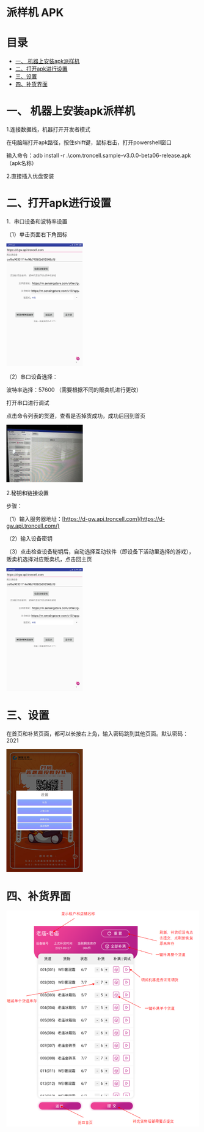 # 派样机 APK
# 目录
- [一、 机器上安装apk派样机](#%E4%B8%80-%E6%9C%BA%E5%99%A8%E4%B8%8A%E5%AE%89%E8%A3%85apk%E6%B4%BE%E6%A0%B7%E6%9C%BA)
- [二、打开apk进行设置](#%E4%BA%8C%E6%89%93%E5%BC%80apk%E8%BF%9B%E8%A1%8C%E8%AE%BE%E7%BD%AE)
- [三、设置](#%E4%B8%89%E8%AE%BE%E7%BD%AE)
- [四、补货界面](#%E5%9B%9B%E8%A1%A5%E8%B4%A7%E7%95%8C%E9%9D%A2)
# 一、 机器上安装apk派样机

1.连接数据线，机器打开开发者模式

在电脑端打开apk路径，按住shift键，鼠标右击，打开powershell窗口

输入命令：adb install -r .\com.troncell.sample-v3.0.0-beta06-release.apk（apk名称）

2.直接插入优盘安装
# 二、打开apk进行设置

1．串口设备和波特率设置

（1）单击页面右下角图标

<img style="width:200px" class="right" src="/Docs/Sample/images/Deviceimages/1.png" alt="H5images" />



（2）串口设备选择：

波特率选择：57600 （需要根据不同的贩卖机进行更改）

打开串口进行调试

点击命令列表的货道，查看是否掉货成功，成功后回到首页

<img style="width:200px" class="right" src="/Docs/Sample/images/Deviceimages/2.png" alt="H5images" />

2.秘钥和链接设置

步骤：

（1）输入服务器地址：[https://d-gw.api.troncell.com](https://d-gw.api.troncell.com/)

（2）输入设备密钥

（3）点击检查设备秘钥后，自动选择互动软件（即设备下活动里选择的游戏），贩卖机选择对应贩卖机，点击回主页

<img style="width:200px" class="right" src="/Docs/Sample/images/Deviceimages/3.png" alt="H5images" />

# 三、设置
在首页和补货页面，都可以长按右上角，输入密码跳到其他页面。默认密码：2021

<img style="width:200px" class="right" src="/Docs/Sample/images/Deviceimages/4.png" alt="H5images" />

# 四、补货界面
!["Deviceimages"](/Docs/Sample/images/Deviceimages/5.png)
